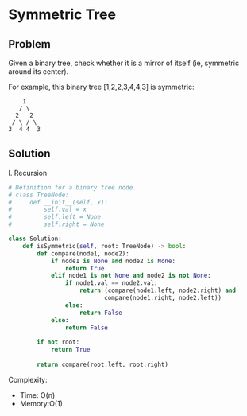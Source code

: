 # Symmetric Tree

## Problem
Given a binary tree, check whether it is a mirror of itself (ie, symmetric around its center).

For example, this binary tree [1,2,2,3,4,4,3] is symmetric:

        1
       / \
      2   2
     / \ / \
    3  4 4  3

## Solution

I. Recursion
```python
# Definition for a binary tree node.
# class TreeNode:
#     def __init__(self, x):
#         self.val = x
#         self.left = None
#         self.right = None

class Solution:
    def isSymmetric(self, root: TreeNode) -> bool:
        def compare(node1, node2):
            if node1 is None and node2 is None:
                return True
            elif node1 is not None and node2 is not None:
                if node1.val == node2.val:
                    return (compare(node1.left, node2.right) and
                           compare(node1.right, node2.left))
                else:
                    return False
            else:
                return False
            
        if not root:
            return True
        
        return compare(root.left, root.right)
```

Complexity:
* Time: O(n)
* Memory:O(1)